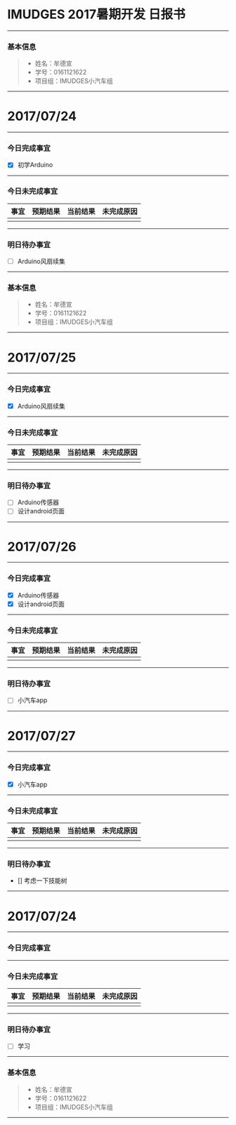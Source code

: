 # IMUDGES 2017暑期开发 日报书
-------


### 基本信息
> * 姓名：牟德宣
> * 学号：0161121622
> * 项目组：IMUDGES小汽车组

-------


# 2017/07/24

-------

### 今日完成事宜
- [x]  初学Arduino
-----
### 今日未完成事宜


| 事宜     |预期结果| 当前结果  | 未完成原因   | 
| --------   | -----:  | -----:  | :----:  |
|    |   |   |   |


------
### 明日待办事宜
- [ ] Arduino风扇续集
-------
### 基本信息
> * 姓名：牟德宣
> * 学号：0161121622
> * 项目组：IMUDGES小汽车组

-------


# 2017/07/25

-------

### 今日完成事宜
- [x]  Arduino风扇续集
-----
### 今日未完成事宜


| 事宜     |预期结果| 当前结果  | 未完成原因   | 
| --------   | -----:  | -----:  | :----:  |
|    |   |   |   |


------
### 明日待办事宜
- [ ] Arduino传感器
- [ ] 设计android页面
-------

# 2017/07/26

-------

### 今日完成事宜
- [x] Arduino传感器
- [x] 设计android页面
-----
### 今日未完成事宜


| 事宜     |预期结果| 当前结果  | 未完成原因   | 
| --------   | -----:  | -----:  | :----:  |
|    |   |   |   |


------
### 明日待办事宜
- [ ] 小汽车app
-------

# 2017/07/27

-------

### 今日完成事宜
- [x]  小汽车app
-----
### 今日未完成事宜


| 事宜     |预期结果| 当前结果  | 未完成原因   | 
| --------   | -----:  | -----:  | :----:  |
|    |   |   |   |


------
### 明日待办事宜
- [] 考虑一下技能树
-------

# 2017/07/24

-------

### 今日完成事宜
-----
### 今日未完成事宜


| 事宜     |预期结果| 当前结果  | 未完成原因   | 
| --------   | -----:  | -----:  | :----:  |
|    |   |   |   |


------
### 明日待办事宜
- [ ] 学习
-------
### 基本信息
> * 姓名：牟德宣
> * 学号：0161121622
> * 项目组：IMUDGES小汽车组

-------

